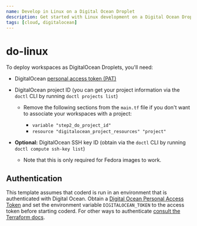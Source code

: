 ```yaml
---
name: Develop in Linux on a Digital Ocean Droplet
description: Get started with Linux development on a Digital Ocean Droplet.
tags: [cloud, digitalocean]
---
```


# do-linux

To deploy workspaces as DigitalOcean Droplets, you'll need:

- DigitalOcean [personal access token
  (PAT)](https://docs.digitalocean.com/reference/api/create-personal-access-token/)

- DigitalOcean project ID (you can get your project information via the `doctl`
  CLI by running `doctl projects list`)

  - Remove the following sections from the `main.tf` file if you don't want to
    associate your workspaces with a project:

    - `variable "step2_do_project_id"`
    - `resource "digitalocean_project_resources" "project"`

- **Optional:** DigitalOcean SSH key ID (obtain via the `doctl` CLI by running
  `doctl compute ssh-key list`)

  - Note that this is only required for Fedora images to work.

## Authentication

This template assumes that coderd is run in an environment that is authenticated
with Digital Ocean. Obtain a [Digital Ocean Personal Access
Token](https://cloud.digitalocean.com/account/api/tokens) and set the
environment variable `DIGITALOCEAN_TOKEN` to the access token before starting
coderd. For other ways to authenticate [consult the Terraform
docs](https://registry.terraform.io/providers/digitalocean/digitalocean/latest/docs).
